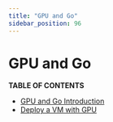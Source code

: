 ```yaml
---
title: "GPU and Go"
sidebar_position: 96
---
```


<h1> GPU and Go </h1>

**TABLE OF CONTENTS**

- [GPU and Go Introduction](grid3_go_gpu_support.md)
- [Deploy a VM with GPU](grid3_go_vm_with_gpu.md)